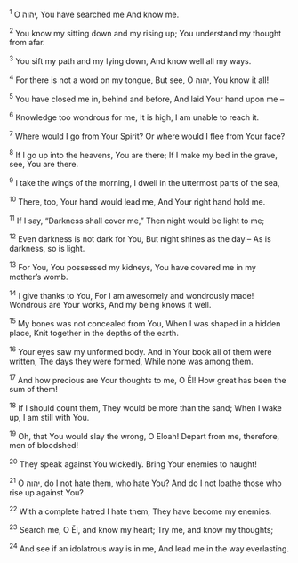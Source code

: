 <sup>1</sup> O יהוה, You have searched me And know me.

<sup>2</sup> You know my sitting down and my rising up; You understand my thought from afar.

<sup>3</sup> You sift my path and my lying down, And know well all my ways.

<sup>4</sup> For there is not a word on my tongue, But see, O יהוה, You know it all!

<sup>5</sup> You have closed me in, behind and before, And laid Your hand upon me –

<sup>6</sup> Knowledge too wondrous for me, It is high, I am unable to reach it.

<sup>7</sup> Where would I go from Your Spirit? Or where would I flee from Your face?

<sup>8</sup> If I go up into the heavens, You are there; If I make my bed in the grave, see, You are there.

<sup>9</sup> I take the wings of the morning, I dwell in the uttermost parts of the sea,

<sup>10</sup> There, too, Your hand would lead me, And Your right hand hold me.

<sup>11</sup> If I say, “Darkness shall cover me,” Then night would be light to me;

<sup>12</sup> Even darkness is not dark for You, But night shines as the day – As is darkness, so is light.

<sup>13</sup> For You, You possessed my kidneys, You have covered me in my mother’s womb.

<sup>14</sup> I give thanks to You, For I am awesomely and wondrously made! Wondrous are Your works, And my being knows it well.

<sup>15</sup> My bones was not concealed from You, When I was shaped in a hidden place, Knit together in the depths of the earth.

<sup>16</sup> Your eyes saw my unformed body. And in Your book all of them were written, The days they were formed, While none was among them.

<sup>17</sup> And how precious are Your thoughts to me, O Ĕl! How great has been the sum of them!

<sup>18</sup> If I should count them, They would be more than the sand; When I wake up, I am still with You.

<sup>19</sup> Oh, that You would slay the wrong, O Eloah! Depart from me, therefore, men of bloodshed!

<sup>20</sup> They speak against You wickedly. Bring Your enemies to naught!

<sup>21</sup> O יהוה, do I not hate them, who hate You? And do I not loathe those who rise up against You?

<sup>22</sup> With a complete hatred I hate them; They have become my enemies.

<sup>23</sup> Search me, O Ĕl, and know my heart; Try me, and know my thoughts;

<sup>24</sup> And see if an idolatrous way is in me, And lead me in the way everlasting.

